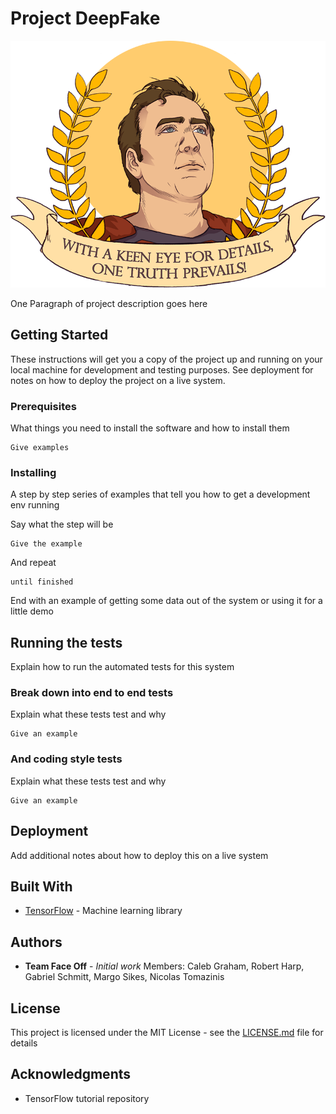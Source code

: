 # Project DeepFake

![Nicolas Cage being majestic](https://raw.githubusercontent.com/ProjectFaceOff/Face_Off/master/nickcage.png)

One Paragraph of project description goes here

## Getting Started

These instructions will get you a copy of the project up and running on your local machine for development and testing purposes. See deployment for notes on how to deploy the project on a live system.

### Prerequisites

What things you need to install the software and how to install them

```
Give examples
```

### Installing

A step by step series of examples that tell you how to get a development env running

Say what the step will be

```
Give the example
```

And repeat

```
until finished
```

End with an example of getting some data out of the system or using it for a little demo

## Running the tests

Explain how to run the automated tests for this system

### Break down into end to end tests

Explain what these tests test and why

```
Give an example
```

### And coding style tests

Explain what these tests test and why

```
Give an example
```

## Deployment

Add additional notes about how to deploy this on a live system

## Built With

* [TensorFlow](https://www.tensorflow.org/) - Machine learning library


## Authors

* **Team Face Off** - *Initial work*
Members: Caleb Graham, Robert Harp, Gabriel Schmitt, Margo Sikes, Nicolas Tomazinis


## License

This project is licensed under the MIT License - see the [LICENSE.md](LICENSE.md) file for details

## Acknowledgments

* TensorFlow tutorial repository
